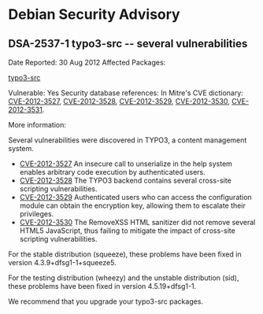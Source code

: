 
Debian Security Advisory
========================


DSA-2537-1 typo3-src -- several vulnerabilities
-----------------------------------------------



Date Reported:
30 Aug 2012
Affected Packages:

[typo3-src](https://packages.debian.org/src:typo3-src)

Vulnerable:
Yes
Security database references:
In Mitre's CVE dictionary: [CVE-2012-3527](https://security-tracker.debian.org/tracker/CVE-2012-3527), [CVE-2012-3528](https://security-tracker.debian.org/tracker/CVE-2012-3528), [CVE-2012-3529](https://security-tracker.debian.org/tracker/CVE-2012-3529), [CVE-2012-3530](https://security-tracker.debian.org/tracker/CVE-2012-3530), [CVE-2012-3531](https://security-tracker.debian.org/tracker/CVE-2012-3531).  

More information:

Several vulnerabilities were discovered in TYPO3, a content management
system.


* [CVE-2012-3527](https://security-tracker.debian.org/tracker/CVE-2012-3527)
An insecure call to unserialize in the help system enables
 arbitrary code execution by authenticated users.
* [CVE-2012-3528](https://security-tracker.debian.org/tracker/CVE-2012-3528)
The TYPO3 backend contains several cross-site scripting
 vulnerabilities.
* [CVE-2012-3529](https://security-tracker.debian.org/tracker/CVE-2012-3529)
Authenticated users who can access the configuration module
 can obtain the encryption key, allowing them to escalate their
 privileges.
* [CVE-2012-3530](https://security-tracker.debian.org/tracker/CVE-2012-3530)
The RemoveXSS HTML sanitizer did not remove several HTML5
 JavaScript, thus failing to mitigate the impact of cross-site
 scripting vulnerabilities.


For the stable distribution (squeeze), these problems have been fixed
in version 4.3.9+dfsg1-1+squeeze5.


For the testing distribution (wheezy) and the unstable distribution
(sid), these problems have been fixed in version 4.5.19+dfsg1-1.


We recommend that you upgrade your typo3-src packages.





